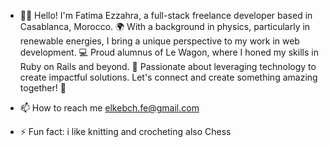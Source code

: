 - 👋👋 Hello! I'm Fatima Ezzahra, a full-stack freelance developer based in Casablanca, Morocco. 🌍 With a background in physics, particularly in renewable energies, I bring a unique perspective to my work in web development. 💻 Proud alumnus of Le Wagon, where I honed my skills in Ruby on Rails and beyond. 🚀 Passionate about leveraging technology to create impactful solutions. Let's connect and create something amazing together! 🤝

- 📫 How to reach me elkebch.fe@gmail.com
- ⚡ Fun fact: i like knitting and crocheting also Chess

<!---
iwizeazazou/iwizeazazou is a ✨ special ✨ repository because its `README.md` (this file) appears on your GitHub profile.
You can click the Preview link to take a look at your changes.
--->

